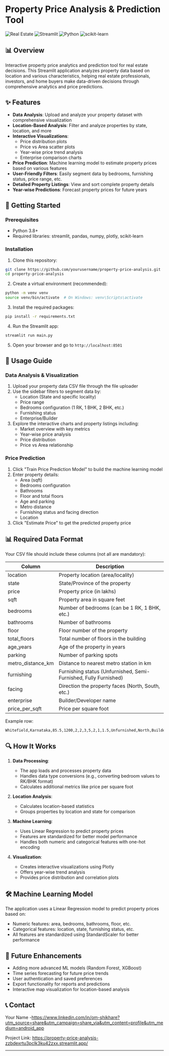 # Property Price Analysis & Prediction Tool

![Real Estate](https://img.shields.io/badge/ML-Real%20Estate-brightgreen)
![Streamlit](https://img.shields.io/badge/Streamlit-1.15+-red)
![Python](https://img.shields.io/badge/Python-3.8+-blue)
![scikit-learn](https://img.shields.io/badge/scikit--learn-1.0+-orange)

## 📊 Overview

Interactive property price analytics and prediction tool for real estate decisions. This Streamlit application analyzes property data based on location and various characteristics, helping real estate professionals, investors, and home buyers make data-driven decisions through comprehensive analytics and price predictions.

## ✨ Features

- **Data Analysis**: Upload and analyze your property dataset with comprehensive visualization
- **Location-Based Analysis**: Filter and analyze properties by state, location, and more
- **Interactive Visualizations**: 
  - Price distribution plots
  - Price vs Area scatter plots
  - Year-wise price trend analysis
  - Enterprise comparison charts
- **Price Prediction**: Machine learning model to estimate property prices based on various features
- **User-Friendly Filters**: Easily segment data by bedrooms, furnishing status, price range, etc.
- **Detailed Property Listings**: View and sort complete property details
- **Year-wise Predictions**: Forecast property prices for future years

## 🚀 Getting Started

### Prerequisites

- Python 3.8+
- Required libraries: streamlit, pandas, numpy, plotly, scikit-learn

### Installation

1. Clone this repository:
```bash
git clone https://github.com/yourusername/property-price-analysis.git
cd property-price-analysis
```

2. Create a virtual environment (recommended):
```bash
python -m venv venv
source venv/bin/activate  # On Windows: venv\Scripts\activate
```

3. Install the required packages:
```bash
pip install -r requirements.txt
```

4. Run the Streamlit app:
```bash
streamlit run main.py
```

5. Open your browser and go to `http://localhost:8501`

## 📝 Usage Guide

### Data Analysis & Visualization

1. Upload your property data CSV file through the file uploader
2. Use the sidebar filters to segment data by:
   - Location (State and specific locality)
   - Price range
   - Bedrooms configuration (1 RK, 1 BHK, 2 BHK, etc.)
   - Furnishing status
   - Enterprise/Builder
3. Explore the interactive charts and property listings including:
   - Market overview with key metrics
   - Year-wise price analysis
   - Price distribution
   - Price vs Area relationship

### Price Prediction

1. Click "Train Price Prediction Model" to build the machine learning model
2. Enter property details:
   - Area (sqft)
   - Bedrooms configuration
   - Bathrooms
   - Floor and total floors
   - Age and parking
   - Metro distance
   - Furnishing status and facing direction
   - Location
3. Click "Estimate Price" to get the predicted property price

## 📊 Required Data Format

Your CSV file should include these columns (not all are mandatory):

| Column | Description |
|--------|-------------|
| location | Property location (area/locality) |
| state | State/Province of the property |
| price | Property price (in lakhs) |
| sqft | Property area in square feet |
| bedrooms | Number of bedrooms (can be 1 RK, 1 BHK, etc.) |
| bathrooms | Number of bathrooms |
| floor | Floor number of the property |
| total_floors | Total number of floors in the building |
| age_years | Age of the property in years |
| parking | Number of parking spots |
| metro_distance_km | Distance to nearest metro station in km |
| furnishing | Furnishing status (Unfurnished, Semi-Furnished, Fully Furnished) |
| facing | Direction the property faces (North, South, etc.) |
| enterprise | Builder/Developer name |
| price_per_sqft | Price per square foot |

Example row:
```
Whitefield,Karnataka,85.5,1200,2,2,3,5,2,1,1.5,Unfurnished,North,BuilderA,7125
```

## 🔍 How It Works

1. **Data Processing**: 
   - The app loads and processes property data
   - Handles data type conversions (e.g., converting bedroom values to RK/BHK format)
   - Calculates additional metrics like price per square foot

2. **Location Analysis**: 
   - Calculates location-based statistics
   - Groups properties by location and state for comparison

3. **Machine Learning**: 
   - Uses Linear Regression to predict property prices
   - Features are standardized for better model performance
   - Handles both numeric and categorical features with one-hot encoding

4. **Visualization**: 
   - Creates interactive visualizations using Plotly
   - Offers year-wise trend analysis
   - Provides price distribution and correlation plots

## 🛠️ Machine Learning Model

The application uses a Linear Regression model to predict property prices based on:
- Numeric features: area, bedrooms, bathrooms, floor, etc.
- Categorical features: location, state, furnishing status, etc.
- All features are standardized using StandardScaler for better performance

## 🔮 Future Enhancements

- Adding more advanced ML models (Random Forest, XGBoost)
- Time series forecasting for future price trends
- User authentication and saved preferences
- Export functionality for reports and predictions
- Interactive map visualization for location-based analysis

## 📞 Contact

Your Name -https://www.linkedin.com/in/om-shikhare?utm_source=share&utm_campaign=share_via&utm_content=profile&utm_medium=android_app

Project Link: https://property-price-analysis-zzbdexrtu3pclk3ku42zxx.streamlit.app/

---
